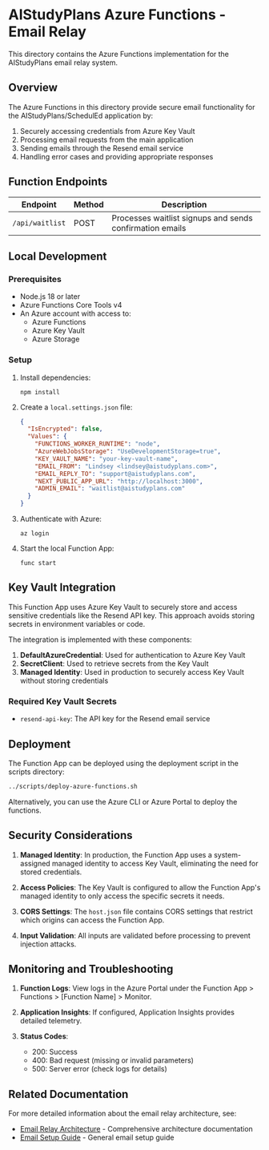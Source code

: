 # AIStudyPlans Azure Functions - Email Relay

This directory contains the Azure Functions implementation for the AIStudyPlans email relay system.

## Overview

The Azure Functions in this directory provide secure email functionality for the AIStudyPlans/SchedulEd application by:

1. Securely accessing credentials from Azure Key Vault
2. Processing email requests from the main application
3. Sending emails through the Resend email service
4. Handling error cases and providing appropriate responses

## Function Endpoints

| Endpoint | Method | Description |
|----------|--------|-------------|
| `/api/waitlist` | POST | Processes waitlist signups and sends confirmation emails |

## Local Development

### Prerequisites

- Node.js 18 or later
- Azure Functions Core Tools v4
- An Azure account with access to:
  - Azure Functions
  - Azure Key Vault
  - Azure Storage

### Setup

1. Install dependencies:
   ```
   npm install
   ```

2. Create a `local.settings.json` file:
   ```json
   {
     "IsEncrypted": false,
     "Values": {
       "FUNCTIONS_WORKER_RUNTIME": "node",
       "AzureWebJobsStorage": "UseDevelopmentStorage=true",
       "KEY_VAULT_NAME": "your-key-vault-name",
       "EMAIL_FROM": "Lindsey <lindsey@aistudyplans.com>",
       "EMAIL_REPLY_TO": "support@aistudyplans.com",
       "NEXT_PUBLIC_APP_URL": "http://localhost:3000",
       "ADMIN_EMAIL": "waitlist@aistudyplans.com"
     }
   }
   ```

3. Authenticate with Azure:
   ```
   az login
   ```

4. Start the local Function App:
   ```
   func start
   ```

## Key Vault Integration

This Function App uses Azure Key Vault to securely store and access sensitive credentials like the Resend API key. This approach avoids storing secrets in environment variables or code.

The integration is implemented with these components:

1. **DefaultAzureCredential**: Used for authentication to Azure Key Vault
2. **SecretClient**: Used to retrieve secrets from the Key Vault
3. **Managed Identity**: Used in production to securely access Key Vault without storing credentials

### Required Key Vault Secrets

- `resend-api-key`: The API key for the Resend email service

## Deployment

The Function App can be deployed using the deployment script in the scripts directory:

```bash
../scripts/deploy-azure-functions.sh
```

Alternatively, you can use the Azure CLI or Azure Portal to deploy the functions.

## Security Considerations

1. **Managed Identity**: In production, the Function App uses a system-assigned managed identity to access Key Vault, eliminating the need for stored credentials.
   
2. **Access Policies**: The Key Vault is configured to allow the Function App's managed identity to only access the specific secrets it needs.

3. **CORS Settings**: The `host.json` file contains CORS settings that restrict which origins can access the Function App.

4. **Input Validation**: All inputs are validated before processing to prevent injection attacks.

## Monitoring and Troubleshooting

1. **Function Logs**: View logs in the Azure Portal under the Function App > Functions > [Function Name] > Monitor.

2. **Application Insights**: If configured, Application Insights provides detailed telemetry.

3. **Status Codes**:
   - 200: Success
   - 400: Bad request (missing or invalid parameters)
   - 500: Server error (check logs for details)

## Related Documentation

For more detailed information about the email relay architecture, see:

- [Email Relay Architecture](../docs/EMAIL_RELAY.md) - Comprehensive architecture documentation
- [Email Setup Guide](../docs/EMAIL.md) - General email setup guide 